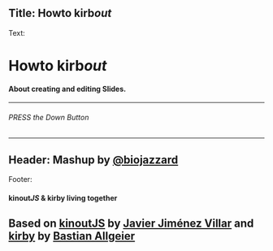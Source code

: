 Title: Howto kirb*out*
----
Text:
# Howto kirb*out*
####  About creating and editing Slides.
* * *
###### PRESS the *Down* Button
----
Header:
Mashup by [@biojazzard](https://github.com/biojazzard)
----
Footer:
#### kinout*JS* & kirby living together
Based on [kinoutJS](https://github.com/soyjavi/Kinout) by [Javier Jiménez Villar](https://github.com/soyjavi) and [kirby](https://github.com/bastianallgeier/kirbycms) by [Bastian Allgeier](https://github.com/bastianallgeier)
----